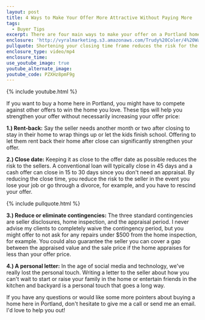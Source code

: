 ```yaml
---
layout: post
title: 4 Ways to Make Your Offer More Attractive Without Paying More
tags:
  - Buyer Tips
excerpt: There are four main ways to make your offer on a Portland home stand out without raising your offer price.
enclosure: 'http://vyralmarketing.s3.amazonaws.com/Trudy%20Coler/4%20Ways%20to%20Make%20Your%20Offer%20More%20Attractive%20Without%20Paying%20More.mp4'
pullquote: Shortening your closing time frame reduces the risk for the seller.
enclosure_type: video/mp4
enclosure_time:
use_youtube_image: true
youtube_alternate_image:
youtube_code: PZXHz8pmF9g
---
```



{% include youtube.html %}

If you want to buy a home here in Portland, you might have to compete against other offers to win the home you love. These tips will help you strengthen your offer without necessarily increasing your offer price:

**1.) Rent-back:** Say the seller needs another month or two after closing to stay in their home to wrap things up or let the kids finish school. Offering to let them rent back their home after close can significantly strengthen your offer.

**2.) Close date:** Keeping it as close to the offer date as possible reduces the risk to the sellers. A conventional loan will typically close in 45 days and a cash offer can close in 15 to 30 days since you don't need an appraisal. By reducing the close time, you reduce the risk to the seller in the event you lose your job or go through a divorce, for example, and you have to rescind your offer.

{% include pullquote.html %}

**3.) Reduce or eliminate contingencies:** The three standard contingencies are seller disclosures, home inspection, and the appraisal period. I never advise my clients to completely waive the contingency period, but you might offer to not ask for any repairs under $500 from the home inspection, for example. You could also guarantee the seller you can cover a gap between the appraised value and the sale price if the home appraises for less than your offer price.

**4.) A personal letter:** In the age of social media and technology, we've really lost the personal touch. Writing a letter to the seller about how you can't wait to start or raise your family in the home or entertain friends in the kitchen and backyard is a personal touch that goes a long way.

If you have any questions or would like some more pointers about buying a home here in Portland, don't hesitate to give me a call or send me an email. I'd love to help you out!